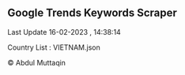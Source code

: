 

## Google Trends Keywords Scraper 
 
Last Update 16-02-2023 , 14:38:14

Country List :
VIETNAM.json



© Abdul Muttaqin 
